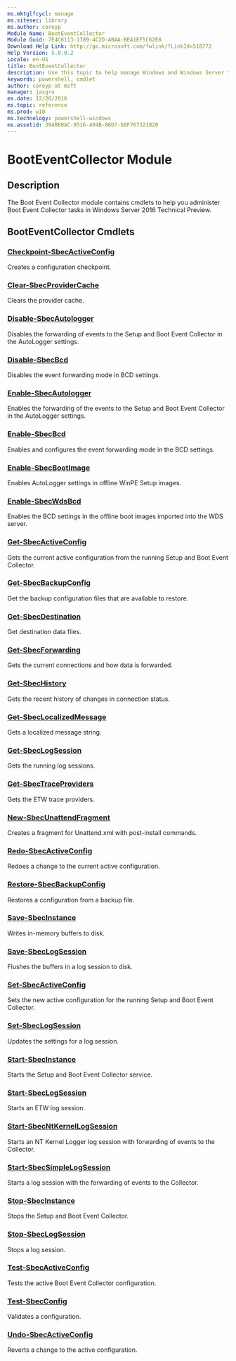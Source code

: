 ```yaml
---
ms.mktglfcycl: manage
ms.sitesec: library
ms.author: coreyp
Module Name: BootEventCollector
Module Guid: 7E4C6113-1789-4C2D-ABAA-BEA1EF5C62E8
Download Help Link: http://go.microsoft.com/fwlink/?LinkId=518772
Help Version: 5.0.0.2
Locale: en-US
title: BootEventCollector
description: Use this topic to help manage Windows and Windows Server technologies with Windows PowerShell.
keywords: powershell, cmdlet
author: coreyp-at-msft
manager: jasgro
ms.date: 12/20/2016
ms.topic: reference
ms.prod: w10
ms.technology: powershell-windows
ms.assetid: 394B60AC-9516-494B-86D7-50F767321820
---
```


# BootEventCollector Module
## Description
The Boot Event Collector module contains cmdlets to help you administer Boot Event Collector tasks in Windows Server 2016 Technical Preview.

## BootEventCollector Cmdlets
### [Checkpoint-SbecActiveConfig](./checkpoint-sbecactiveconfig.md)
Creates a configuration checkpoint.

### [Clear-SbecProviderCache](./clear-sbecprovidercache.md)
Clears the provider cache.

### [Disable-SbecAutologger](./disable-sbecautologger.md)
Disables the forwarding of events to the Setup and Boot Event Collector in the AutoLogger settings.

### [Disable-SbecBcd](./disable-sbecbcd.md)
Disables the event forwarding mode in BCD settings.

### [Enable-SbecAutologger](./enable-sbecautologger.md)
Enables the forwarding of the events to the Setup and Boot Event Collector in the AutoLogger settings.

### [Enable-SbecBcd](./enable-sbecbcd.md)
Enables and configures the event forwarding mode in the BCD settings.

### [Enable-SbecBootImage](./enable-sbecbootimage.md)
Enables AutoLogger settings in offline WinPE Setup images.

### [Enable-SbecWdsBcd](./enable-sbecwdsbcd.md)
Enables the BCD settings in the offline boot images imported into the WDS server.

### [Get-SbecActiveConfig](./get-sbecactiveconfig.md)
Gets the current active configuration from the running Setup and Boot Event Collector.

### [Get-SbecBackupConfig](./get-sbecbackupconfig.md)
Get the backup configuration files that are available to restore.

### [Get-SbecDestination](./get-sbecdestination.md)
Get destination data files.

### [Get-SbecForwarding](./get-sbecforwarding.md)
Gets the current connections and how data is forwarded.

### [Get-SbecHistory](./get-sbechistory.md)
Gets the recent history of changes in connection status.

### [Get-SbecLocalizedMessage](./get-sbeclocalizedmessage.md)
Gets a localized message string.

### [Get-SbecLogSession](./get-sbeclogsession.md)
Gets the running log sessions.

### [Get-SbecTraceProviders](./get-sbectraceproviders.md)
Gets the ETW trace providers.

### [New-SbecUnattendFragment](./new-sbecunattendfragment.md)
Creates a fragment for Unattend.xml with post-install commands.

### [Redo-SbecActiveConfig](./redo-sbecactiveconfig.md)
Redoes a change to the current active configuration.

### [Restore-SbecBackupConfig](./restore-sbecbackupconfig.md)
Restores a configuration from a backup file.

### [Save-SbecInstance](./save-sbecinstance.md)
Writes in-memory buffers to disk.

### [Save-SbecLogSession](./save-sbeclogsession.md)
Flushes the buffers in a log session to disk.

### [Set-SbecActiveConfig](./set-sbecactiveconfig.md)
Sets the new active configuration for the running Setup and Boot Event Collector.

### [Set-SbecLogSession](./set-sbeclogsession.md)
Updates the settings for a log session.

### [Start-SbecInstance](./start-sbecinstance.md)
Starts the Setup and Boot Event Collector service.

### [Start-SbecLogSession](./start-sbeclogsession.md)
Starts an ETW log session.

### [Start-SbecNtKernelLogSession](./start-sbecntkernellogsession.md)
Starts an NT Kernel Logger log session with forwarding of events to the Collector.

### [Start-SbecSimpleLogSession](./start-sbecsimplelogsession.md)
Starts a log session with the forwarding of events to the Collector.

### [Stop-SbecInstance](./stop-sbecinstance.md)
Stops the Setup and Boot Event Collector.

### [Stop-SbecLogSession](./stop-sbeclogsession.md)
Stops a log session.

### [Test-SbecActiveConfig](./test-sbecactiveconfig.md)
Tests the active Boot Event Collector configuration.

### [Test-SbecConfig](./test-sbecconfig.md)
Validates a configuration.

### [Undo-SbecActiveConfig](./undo-sbecactiveconfig.md)
Reverts a change to the active configuration.




